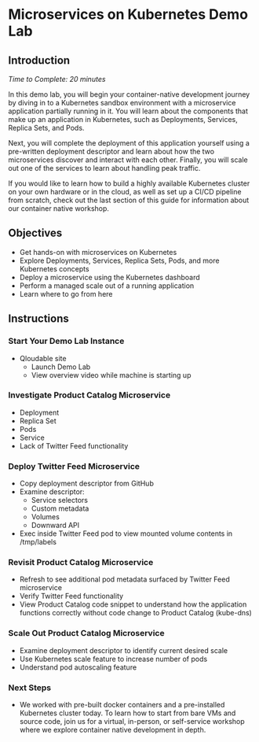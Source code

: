 # Microservices on Kubernetes Demo Lab

## Introduction
_Time to Complete: 20 minutes_

  In this demo lab, you will begin your container-native development journey by diving in to a Kubernetes sandbox environment with a microservice application partially running in it. You will learn about the components that make up an application in Kubernetes, such as Deployments, Services, Replica Sets, and Pods.

  Next, you will complete the deployment of this application yourself using a pre-written deployment descriptor and learn about how the two microservices discover and interact with each other. Finally, you will scale out one of the services to learn about handling peak traffic. 

  If you would like to learn how to build a highly available Kubernetes cluster on your own hardware or in the cloud, as well as set up a CI/CD pipeline from scratch, check out the last section of this guide for information about our container native workshop.

## Objectives

- Get hands-on with microservices on Kubernetes
- Explore Deployments, Services, Replica Sets, Pods, and more Kubernetes concepts
- Deploy a microservice using the Kubernetes dashboard
- Perform a managed scale out of a running application
- Learn where to go from here

## Instructions

### Start Your Demo Lab Instance

- Qloudable site
  - Launch Demo Lab
  - View overview video while machine is starting up

### Investigate Product Catalog Microservice

- Deployment
- Replica Set
- Pods
- Service
- Lack of Twitter Feed functionality

### Deploy Twitter Feed Microservice

- Copy deployment descriptor from GitHub
- Examine descriptor:
  - Service selectors
  - Custom metadata
  - Volumes
  - Downward API
- Exec inside Twitter Feed pod to view mounted volume contents in /tmp/labels

### Revisit Product Catalog Microservice

- Refresh to see additional pod metadata surfaced by Twitter Feed microservice
- Verify Twitter Feed functionality
- View Product Catalog code snippet to understand how the application functions correctly without code change to Product Catalog (kube-dns)

### Scale Out Product Catalog Microservice

- Examine deployment descriptor to identify current desired scale
- Use Kubernetes scale feature to increase number of pods
- Understand pod autoscaling feature

### Next Steps

- We worked with pre-built docker containers and a pre-installed Kubernetes cluster today. To learn how to start from bare VMs and source code, join us for a virtual, in-person, or self-service workshop where we explore container native development in depth.

